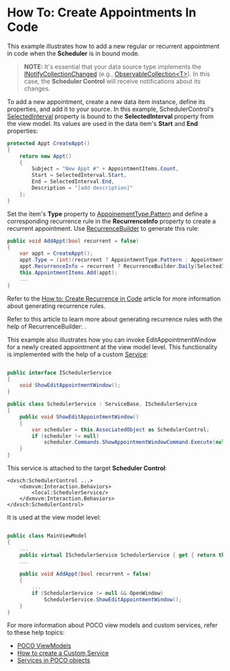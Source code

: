 # How To: Create Appointments In Code

This example illustrates how to add a new regular or recurrent appointment in code when the **Scheduler** is in bound mode.

> **NOTE:**
> It's essential that your data source type implements the [INotifyCollectionChanged](https://docs.microsoft.com/en-us/dotnet/api/system.componentmodel.inotifypropertychanged?view=netframework-4.8) (e.g., [ObservableCollection\<T\>](https://docs.microsoft.com/en-us/dotnet/api/system.collections.objectmodel.observablecollection-1?view=netframework-4.8)). In this case, the **Scheduler Control** will receive notifications about its changes. 


To add a new appointment, create a new data item instance, define its properties, and add it to your source. In this example, SchedulerControl's [SelectedInterval](https://docs.devexpress.com/WPF/DevExpress.Xpf.Scheduling.SchedulerControl.SelectedInterval) property is bound to the **SelectedInterval** property from the view model. Its values are used in the data item's **Start** and **End** properties:
```cs
protected Appt CreateAppt()
{
    return new Appt()
    {
        Subject = "New Appt #" + AppointmentItems.Count,
        Start = SelectedInterval.Start,
        End = SelectedInterval.End,
        Description = "[add description]"
    };
}
```

Set the item's **Type** property to [AppoinementType.Pattern](https://docs.devexpress.com/CoreLibraries/DevExpress.XtraScheduler.AppointmentType) and define a corresponding recurrence rule in the **RecurrenceInfo** property to create a recurrent appointment. Use [RecurrenceBuilder](https://docs.devexpress.com/WPF/DevExpress.Xpf.Scheduling.RecurrenceBuilder) to generate this rule:


```cs
public void AddAppt(bool recurrent = false)
{
    var appt = CreateAppt();
    appt.Type = (int)(recurrent ? AppointmentType.Pattern : AppointmentType.Normal);
    appt.RecurrenceInfo = recurrent ? RecurrenceBuilder.Daily(SelectedInterval.Start, 10).Build().ToXml() : string.Empty;
    this.AppointmentItems.Add(appt);
    ...
}

```
Refer to the [How to: Create Recurrence in Code](https://docs.devexpress.com/WPF/119648/Controls-and-Libraries/Scheduler/Examples/How-to-Create-Recurrence-in-Code) article for more information about generating recurrence rules.

Refer to this article to learn more about generating recurrence rules with the help of RecurrenceBuilder: .

This example also illustrates how you can invoke EditAppointmentWindow for a newly created appointment at the view model level. This functionality is implemented with the help of a custom [Service](https://docs.devexpress.com/WPF/17414/mvvm-framework/services): 

```cs

public interface ISchedulerService
{
    void ShowEditAppointmentWindow();
}

public class SchedulerService : ServiceBase, ISchedulerService
{
    public void ShowEditAppointmentWindow()
    {
        var scheduler = this.AssociatedObject as SchedulerControl;
        if (scheduler != null)
            scheduler.Commands.ShowAppointmentWindowCommand.Execute(null);
    }
}
```

This service is attached to the target **Scheduler Control**: 

```xaml
<dxsch:SchedulerControl ...>
    <dxmvvm:Interaction.Behaviors>
        <local:SchedulerService/>
    </dxmvvm:Interaction.Behaviors>
</dxsch:SchedulerControl>
```

It is used at the view model level: 

```cs

public class MainViewModel 
{
    ...
	public virtual ISchedulerService SchedulerService { get { return this.GetService<ISchedulerService>(); } }
    ...
	
	public void AddAppt(bool recurrent = false)
	{
		...
		if (SchedulerService != null && OpenWindow)
			SchedulerService.ShowEditAppointmentWindow();
	}
}
```

For more information about POCO view models and custom services, refer to these help topics: 

* [POCO ViewModels](https://docs.devexpress.com/WPF/17352/mvvm-framework/viewmodels/poco-viewmodels)
* [How to create a Custom Service](https://docs.devexpress.com/WPF/16920/mvvm-framework/services/how-to-create-a-custom-service)
* [Services in POCO objects](https://docs.devexpress.com/WPF/17447/mvvm-framework/services/services-in-poco-objects)
